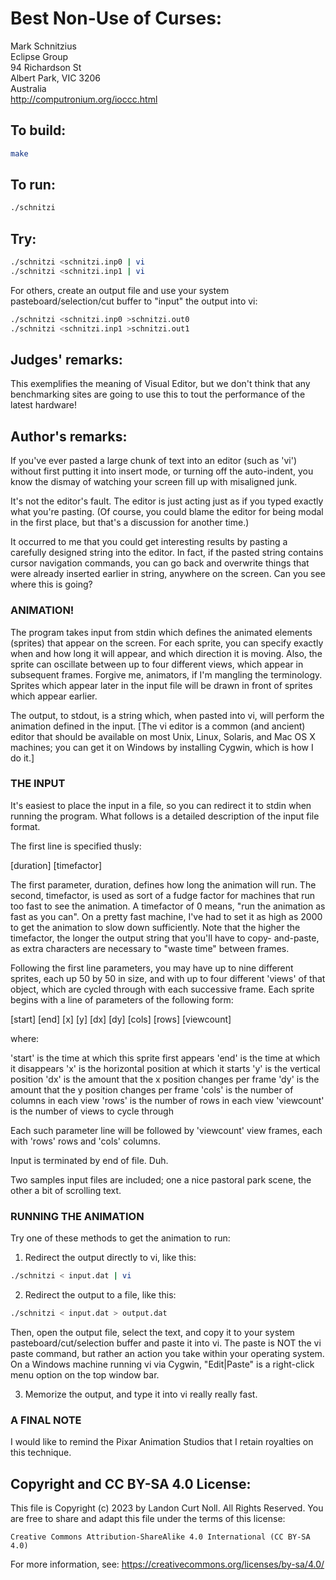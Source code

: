 # Best Non-Use of Curses:

Mark Schnitzius  
Eclipse Group  
94 Richardson St  
Albert Park, VIC 3206  
Australia  
<http://computronium.org/ioccc.html>  

## To build:

```sh
make
```

## To run:

```sh
./schnitzi
```

## Try:

```sh
./schnitzi <schnitzi.inp0 | vi
./schnitzi <schnitzi.inp1 | vi
```

For others, create an output file and use your system
pasteboard/selection/cut buffer to "input" the output into vi:

```sh
./schnitzi <schnitzi.inp0 >schnitzi.out0
./schnitzi <schnitzi.inp1 >schnitzi.out1
```

## Judges' remarks:

This exemplifies the meaning of Visual Editor, but we don't think
that any benchmarking sites are going to use this to tout the
performance of the latest hardware!

## Author's remarks:

If you've ever pasted a large chunk of text into an editor (such as
'vi') without first putting it into insert mode, or turning off
the auto-indent, you know the dismay of watching your screen fill
up with misaligned junk.

It's not the editor's fault.  The editor is just acting just as if
you typed exactly what you're pasting.  (Of course, you could blame
the editor for being modal in the first place, but that's a
discussion for another time.)

It occurred to me that you could get interesting results by pasting
a carefully designed string into the editor.  In fact, if the pasted
string contains cursor navigation commands, you can go back and
overwrite things that were already inserted earlier in string,
anywhere on the screen.  Can you see where this is going?

### ANIMATION!

The program takes input from stdin which defines the animated
elements (sprites) that appear on the screen.  For each sprite,
you can specify exactly when and how long it will appear, and which
direction it is moving.  Also, the sprite can oscillate between
up to four different views, which appear in subsequent frames.
Forgive me, animators, if I'm mangling the terminology.  Sprites
which appear later in the input file will be drawn in front of
sprites which appear earlier.

The output, to stdout, is a string which, when pasted into vi, will
perform the animation defined in the input.  [The vi editor is a
common (and ancient) editor that should be available on most Unix,
Linux, Solaris, and Mac OS X machines; you can get it on Windows
by installing Cygwin, which is how I do it.]

### THE INPUT

It's easiest to place the input in a file, so you can redirect it
to stdin when running the program.  What follows is a detailed
description of the input file format.

The first line is specified thusly:

[duration] [timefactor]

The first parameter, duration, defines how long the animation will
run.  The second, timefactor, is used as sort of a fudge factor
for machines that run too fast to see the animation.  A timefactor
of 0 means, "run the animation as fast as you can".  On a pretty
fast machine, I've had to set it as high as 2000 to get the
animation to slow down sufficiently.  Note that the higher the
timefactor, the longer the output string that you'll have to copy-
and-paste, as extra characters are necessary to "waste time" between
frames.

Following the first line parameters, you may have up to nine
different sprites, each up 50 by 50 in size, and with up to four
different 'views' of that object, which are cycled through with
each successive frame.  Each sprite begins with a line of parameters
of the following form:

[start] [end] [x] [y] [dx] [dy] [cols] [rows] [viewcount]

where:

'start' is the time at which this sprite first appears
'end' is the time at which it disappears
'x' is the horizontal position at which it starts
'y' is the vertical position
'dx' is the amount that the x position changes per frame
'dy' is the amount that the y position changes per frame
'cols' is the number of columns in each view
'rows' is the number of rows in each view
'viewcount' is the number of views to cycle through

Each such parameter line will be followed by 'viewcount'
view frames, each with 'rows' rows and 'cols' columns.

Input is terminated by end of file.  Duh.

Two samples input files are included; one a nice pastoral park
scene, the other a bit of scrolling text.

### RUNNING THE ANIMATION

Try one of these methods to get the animation to run:

1.  Redirect the output directly to vi, like this:

```sh
./schnitzi < input.dat | vi
```

2.  Redirect the output to a file, like this:

```sh
./schnitzi < input.dat > output.dat
```

Then, open the output file, select the text, and copy it
to your system pasteboard/cut/selection buffer and paste
it into vi.  The paste is NOT the vi paste command, but
rather an action you take within your operating system.
On a Windows machine running vi via Cygwin, "Edit|Paste"
is a right-click menu option on the top window bar.

3.  Memorize the output, and type it into vi really really fast.

### A FINAL NOTE

I would like to remind the Pixar Animation Studios that I retain
royalties on this technique.

## Copyright and CC BY-SA 4.0 License:

This file is Copyright (c) 2023 by Landon Curt Noll.  All Rights Reserved.
You are free to share and adapt this file under the terms of this license:

    Creative Commons Attribution-ShareAlike 4.0 International (CC BY-SA 4.0)

For more information, see: https://creativecommons.org/licenses/by-sa/4.0/
